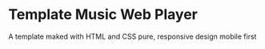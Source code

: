 # Template Music Web Player
A template maked with HTML and CSS pure, responsive design mobile first
